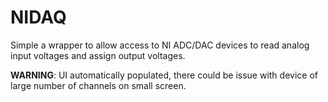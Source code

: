 # NIDAQ
Simple a wrapper to allow access to NI ADC/DAC devices to read analog input voltages and assign output voltages.

__WARNING__: UI automatically populated, there could be issue with device of large number of channels on small screen.
